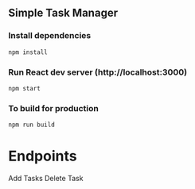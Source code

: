 
## Simple Task Manager

### Install dependencies

```
npm install
```

### Run React dev server (http://localhost:3000)

```
npm start
```

### To build for production

```
npm run build
```

# Endpoints

Add Tasks
Delete Task 




